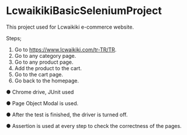 # LcwaikikiBasicSeleniumProject

This project used for  Lcwaikiki e-commerce website.


Steps;

1. Go to https://www.lcwaikiki.com/tr-TR/TR.
2. Go to any category page.
3. Go to any product page.
4. Add the product to the cart.
5. Go to the cart page.
6. Go back to the homepage.



● Chrome drive, JUnit used

● Page Object Modal is used.

● After the test is finished, the driver is turned off.

● Assertion is used at every step to check the correctness of the pages.

